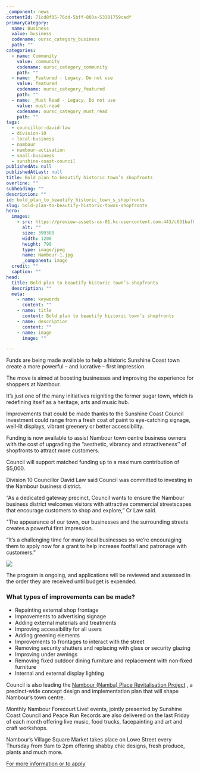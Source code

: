 ```yaml
---
_component: news
contentId: 71cd8f05-76dd-5bff-803a-53381759cadf
primaryCategory:
  name: Business
  value: business
  codename: oursc_category_business
  path: ""
categories:
  - name: Community
    value: community
    codename: oursc_category_community
    path: ""
  - name: _Featured - Legacy. Do not use
    value: featured
    codename: oursc_category_featured
    path: ""
  - name: _Must Read - Legacy. Do not use
    value: must-read
    codename: oursc_category_must_read
    path: ""
tags:
  - councillor-david-law
  - division-10
  - local-business
  - nambour
  - nambour-activation
  - small-business
  - sunshine-coast-council
publishedAt: null
publishedAtLast: null
title: Bold plan to beautify historic town’s shopfronts
overline: ""
subheading: ""
description: ""
id: bold_plan_to_beautify_historic_town_s_shopfronts
slug: bold-plan-to-beautify-historic-towns-shopfronts
hero:
  images:
    - src: https://preview-assets-us-01.kc-usercontent.com:443/c631baf8-1b46-001f-580c-d0001b68b4a8/4ced1b4f-e749-4884-a3b2-24492bc3de86/Nambour-1.jpg
      alt: ""
      size: 399308
      width: 1200
      height: 799
      type: image/jpeg
      name: Nambour-1.jpg
      _component: image
  credit: ""
  caption: ""
head:
  title: Bold plan to beautify historic town’s shopfronts
  description: ""
  meta:
    - name: keywords
      content: ""
    - name: title
      content: Bold plan to beautify historic town’s shopfronts
    - name: description
      content: ""
    - name: image
      image: ""

---
```

Funds are being made available to help a historic Sunshine Coast town create a more powerful – and lucrative – first impression.

The move is aimed at boosting businesses and improving the experience for shoppers at Nambour.

It’s just one of the many initiatives reigniting the former sugar town, which is redefining itself as a heritage, arts and music hub.

Improvements that could be made thanks to the Sunshine Coast Council investment could range from a fresh coat of paint to eye-catching signage, well-lit displays, vibrant greenery or better accessibility.

Funding is now available to assist Nambour town centre business owners with the cost of upgrading the “aesthetic, vibrancy and attractiveness’’ of shopfronts to attract more customers.

Council will support matched funding up to a maximum contribution of $5,000.

Division 10 Councillor David Law said Council was committed to investing in the Nambour business district.

“As a dedicated gateway precinct, Council wants to ensure the Nambour business district welcomes visitors with attractive commercial streetscapes that encourage customers to shop and explore,” Cr Law said.

"The appearance of our town, our businesses and the surrounding streets creates a powerful first impression.

“It’s a challenging time for many local businesses so we’re encouraging them to apply now for a grant to help increase footfall and patronage with customers.”

![](https://preview-assets-us-01.kc-usercontent.com:443/c631baf8-1b46-001f-580c-d0001b68b4a8/e77c4ba1-4c94-4c87-8cae-087e8d457c4f/Nambour-2-1024x709.jpg)

The program is ongoing, and applications will be reviewed and assessed in the order they are received until budget is expended.

### What types of improvements can be made?

*   Repainting external shop frontage
*   Improvements to advertising signage
*   Adding external materials and treatments
*   Improving accessibility for all users
*   Adding greening elements
*   Improvements to frontages to interact with the street
*   Removing security shutters and replacing with glass or security glazing
*   Improving under awnings
*   Removing fixed outdoor dining furniture and replacement with non‐fixed furniture
*   Internal and external display lighting

Council is also leading the [Nambour (Namba) Place Revitalisation Project](https://www.sunshinecoast.qld.gov.au/Council/Planning-and-Projects/Major-Regional-Projects/Nambour-Centre-Activation-Project/Nambour-Place-Revitalisation-Project)
, a precinct-wide concept design and implementation plan that will shape Nambour’s town centre.

Monthly Nambour Forecourt Live! events, jointly presented by Sunshine Coast Council and Peace Run Records are also delivered on the last Friday of each month offering live music, food trucks, facepainting and art and craft workshops.

Nambour’s Village Square Market takes place on Lowe Street every Thursday from 9am to 2pm offering shabby chic designs, fresh produce, plants and much more.

[For more information or to apply](https://iamnambour.com.au/nambour-shopfront-improvement-program/)
